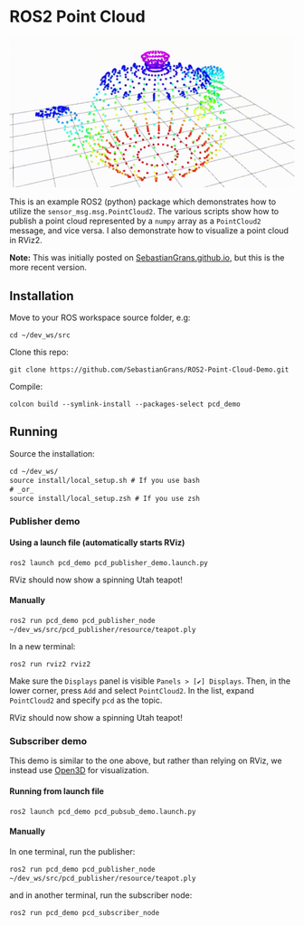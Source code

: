 # ROS2 Point Cloud 

![](demo.gif)


This is an example ROS2 (python) package which demonstrates how to utilize the `sensor_msg.msg.PointCloud2`. The various scripts show how to publish a point cloud represented by a `numpy` array as a `PointCloud2` message, and vice versa. I also demonstrate how to visualize a point cloud in RViz2.

**Note:** This was initially posted on [SebastianGrans.github.io](SebastianGrans.github.io), but this is the more recent version.

## Installation

Move to your ROS workspace source folder, e.g:
```
cd ~/dev_ws/src
```
Clone this repo:
```
git clone https://github.com/SebastianGrans/ROS2-Point-Cloud-Demo.git
```
Compile:
```
colcon build --symlink-install --packages-select pcd_demo
```


## Running
Source the installation:
```
cd ~/dev_ws/
source install/local_setup.sh # If you use bash
# _or_
source install/local_setup.zsh # If you use zsh
```


### Publisher demo
#### Using a launch file (automatically starts RViz)
```
ros2 launch pcd_demo pcd_publisher_demo.launch.py
```
RViz should now show a spinning Utah teapot! 

#### Manually

```
ros2 run pcd_demo pcd_publisher_node ~/dev_ws/src/pcd_publisher/resource/teapot.ply    
```
In a new terminal:
```
ros2 run rviz2 rviz2
```
Make sure the `Displays` panel is visible `Panels > [✔] Displays`. Then, in the lower corner, press `Add` and select `PointCloud2`. In the list, expand `PointCloud2` and specify `pcd` as the topic. 

RViz should now show a spinning Utah teapot! 

### Subscriber demo
This demo is similar to the one above, but rather than relying on RViz, we instead use [Open3D](http://www.open3d.org/) for visualization. 

#### Running from launch file

```
ros2 launch pcd_demo pcd_pubsub_demo.launch.py
```

#### Manually

In one terminal, run the publisher:
```
ros2 run pcd_demo pcd_publisher_node ~/dev_ws/src/pcd_publisher/resource/teapot.ply    
```
and in another terminal, run the subscriber node:
```
ros2 run pcd_demo pcd_subscriber_node
```


